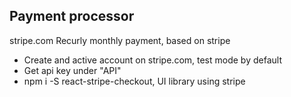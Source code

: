 ## Payment processor
  stripe.com
  Recurly    monthly payment, based on stripe
  - Create and active account on stripe.com, test mode by default
  - Get api key under "API"
  - npm i -S react-stripe-checkout, UI library using stripe
